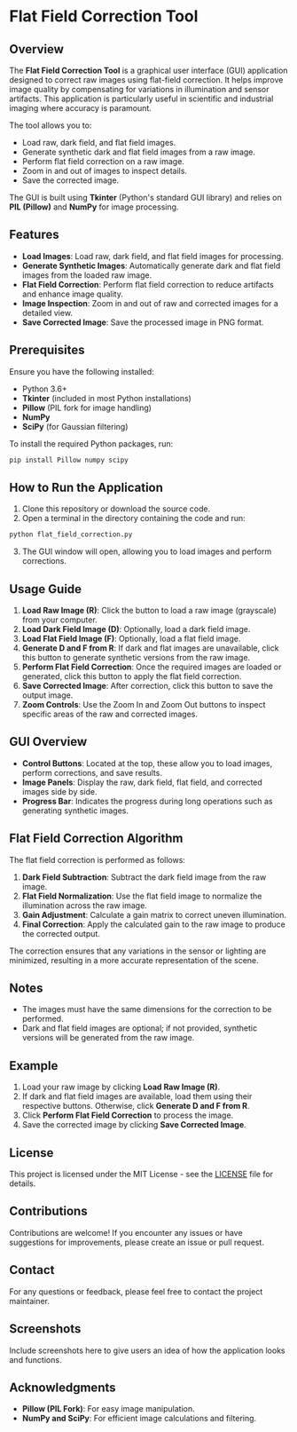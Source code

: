 
# Flat Field Correction Tool

## Overview
The **Flat Field Correction Tool** is a graphical user interface (GUI) application designed to correct raw images using flat-field correction. It helps improve image quality by compensating for variations in illumination and sensor artifacts. This application is particularly useful in scientific and industrial imaging where accuracy is paramount.

The tool allows you to:
- Load raw, dark field, and flat field images.
- Generate synthetic dark and flat field images from a raw image.
- Perform flat field correction on a raw image.
- Zoom in and out of images to inspect details.
- Save the corrected image.

The GUI is built using **Tkinter** (Python's standard GUI library) and relies on **PIL (Pillow)** and **NumPy** for image processing.

## Features
- **Load Images**: Load raw, dark field, and flat field images for processing.
- **Generate Synthetic Images**: Automatically generate dark and flat field images from the loaded raw image.
- **Flat Field Correction**: Perform flat field correction to reduce artifacts and enhance image quality.
- **Image Inspection**: Zoom in and out of raw and corrected images for a detailed view.
- **Save Corrected Image**: Save the processed image in PNG format.

## Prerequisites
Ensure you have the following installed:
- Python 3.6+
- **Tkinter** (included in most Python installations)
- **Pillow** (PIL fork for image handling)
- **NumPy**
- **SciPy** (for Gaussian filtering)

To install the required Python packages, run:

```sh
pip install Pillow numpy scipy
```

## How to Run the Application
1. Clone this repository or download the source code.
2. Open a terminal in the directory containing the code and run:

```sh
python flat_field_correction.py
```

3. The GUI window will open, allowing you to load images and perform corrections.

## Usage Guide
1. **Load Raw Image (R)**: Click the button to load a raw image (grayscale) from your computer.
2. **Load Dark Field Image (D)**: Optionally, load a dark field image.
3. **Load Flat Field Image (F)**: Optionally, load a flat field image.
4. **Generate D and F from R**: If dark and flat images are unavailable, click this button to generate synthetic versions from the raw image.
5. **Perform Flat Field Correction**: Once the required images are loaded or generated, click this button to apply the flat field correction.
6. **Save Corrected Image**: After correction, click this button to save the output image.
7. **Zoom Controls**: Use the Zoom In and Zoom Out buttons to inspect specific areas of the raw and corrected images.

## GUI Overview
- **Control Buttons**: Located at the top, these allow you to load images, perform corrections, and save results.
- **Image Panels**: Display the raw, dark field, flat field, and corrected images side by side.
- **Progress Bar**: Indicates the progress during long operations such as generating synthetic images.

## Flat Field Correction Algorithm
The flat field correction is performed as follows:
1. **Dark Field Subtraction**: Subtract the dark field image from the raw image.
2. **Flat Field Normalization**: Use the flat field image to normalize the illumination across the raw image.
3. **Gain Adjustment**: Calculate a gain matrix to correct uneven illumination.
4. **Final Correction**: Apply the calculated gain to the raw image to produce the corrected output.

The correction ensures that any variations in the sensor or lighting are minimized, resulting in a more accurate representation of the scene.

## Notes
- The images must have the same dimensions for the correction to be performed.
- Dark and flat field images are optional; if not provided, synthetic versions will be generated from the raw image.

## Example
1. Load your raw image by clicking **Load Raw Image (R)**.
2. If dark and flat field images are available, load them using their respective buttons. Otherwise, click **Generate D and F from R**.
3. Click **Perform Flat Field Correction** to process the image.
4. Save the corrected image by clicking **Save Corrected Image**.

## License
This project is licensed under the MIT License - see the [LICENSE](LICENSE) file for details.

## Contributions
Contributions are welcome! If you encounter any issues or have suggestions for improvements, please create an issue or pull request.

## Contact
For any questions or feedback, please feel free to contact the project maintainer.

## Screenshots
Include screenshots here to give users an idea of how the application looks and functions.

## Acknowledgments
- **Pillow (PIL Fork)**: For easy image manipulation.
- **NumPy and SciPy**: For efficient image calculations and filtering.
